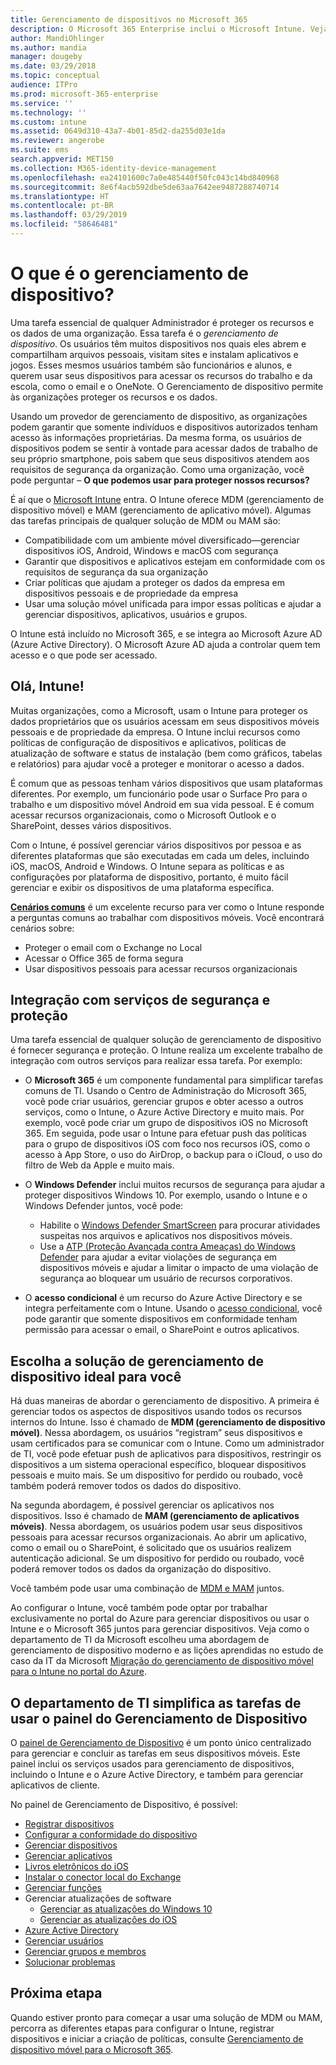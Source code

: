 ```yaml
---
title: Gerenciamento de dispositivos no Microsoft 365
description: O Microsoft 365 Enterprise inclui o Microsoft Intune. Veja como o Intune fornece gerenciamento de dispositivo móvel e gerenciamento de aplicativo móvel para sua organização, incluindo cenários comuns e usando o Intune para implantar o Microsoft 365 no seu ambiente.
author: MandiOhlinger
ms.author: mandia
manager: dougeby
ms.date: 03/29/2018
ms.topic: conceptual
audience: ITPro
ms.prod: microsoft-365-enterprise
ms.service: ''
ms.technology: ''
ms.custom: intune
ms.assetid: 0649d310-43a7-4b01-85d2-da255d03e1da
ms.reviewer: angerobe
ms.suite: ems
search.appverid: MET150
ms.collection: M365-identity-device-management
ms.openlocfilehash: ea24101600c7a0e485440f50fc043c14bd840968
ms.sourcegitcommit: 8e6f4acb592dbe5de63aa7642ee9487288740714
ms.translationtype: HT
ms.contentlocale: pt-BR
ms.lasthandoff: 03/29/2019
ms.locfileid: "58646481"
---
```

# <a name="what-is-device-management"></a>O que é o gerenciamento de dispositivo? 

Uma tarefa essencial de qualquer Administrador é proteger os recursos e os dados de uma organização. Essa tarefa é o *gerenciamento de dispositivo*. Os usuários têm muitos dispositivos nos quais eles abrem e compartilham arquivos pessoais, visitam sites e instalam aplicativos e jogos. Esses mesmos usuários também são funcionários e alunos, e querem usar seus dispositivos para acessar os recursos do trabalho e da escola, como o email e o OneNote. O Gerenciamento de dispositivo permite às organizações proteger os recursos e os dados. 

Usando um provedor de gerenciamento de dispositivo, as organizações podem garantir que somente indivíduos e dispositivos autorizados tenham acesso às informações proprietárias. Da mesma forma, os usuários de dispositivos podem se sentir à vontade para acessar dados de trabalho de seu próprio smartphone, pois sabem que seus dispositivos atendem aos requisitos de segurança da organização. Como uma organização, você pode perguntar – **O que podemos usar para proteger nossos recursos?**

É aí que o [Microsoft Intune](https://docs.microsoft.com/intune/introduction-intune) entra. O Intune oferece MDM (gerenciamento de dispositivo móvel) e MAM (gerenciamento de aplicativo móvel). Algumas das tarefas principais de qualquer solução de MDM ou MAM são:

- Compatibilidade com um ambiente móvel diversificado&mdash;gerenciar dispositivos iOS, Android, Windows e macOS com segurança
- Garantir que dispositivos e aplicativos estejam em conformidade com os requisitos de segurança da sua organização
- Criar políticas que ajudam a proteger os dados da empresa em dispositivos pessoais e de propriedade da empresa
- Usar uma solução móvel unificada para impor essas políticas e ajudar a gerenciar dispositivos, aplicativos, usuários e grupos.

O Intune está incluído no Microsoft 365, e se integra ao Microsoft Azure AD (Azure Active Directory). O Microsoft Azure AD ajuda a controlar quem tem acesso e o que pode ser acessado.

## <a name="hello-intune"></a>Olá, Intune!
Muitas organizações, como a Microsoft, usam o Intune para proteger os dados proprietários que os usuários acessam em seus dispositivos móveis pessoais e de propriedade da empresa. O Intune inclui recursos como políticas de configuração de dispositivos e aplicativos, políticas de atualização de software e status de instalação (bem como gráficos, tabelas e relatórios) para ajudar você a proteger e monitorar o acesso a dados.

É comum que as pessoas tenham vários dispositivos que usam plataformas diferentes. Por exemplo, um funcionário pode usar o Surface Pro para o trabalho e um dispositivo móvel Android em sua vida pessoal. E é comum acessar recursos organizacionais, como o Microsoft Outlook e o SharePoint, desses vários dispositivos.

Com o Intune, é possível gerenciar vários dispositivos por pessoa e as diferentes plataformas que são executadas em cada um deles, incluindo iOS, macOS, Android e Windows. O Intune separa as políticas e as configurações por plataforma de dispositivo, portanto, é muito fácil gerenciar e exibir os dispositivos de uma plataforma específica.

**[Cenários comuns](https://docs.microsoft.com/intune/common-scenarios)** é um excelente recurso para ver como o Intune responde a perguntas comuns ao trabalhar com dispositivos móveis. Você encontrará cenários sobre:  
- Proteger o email com o Exchange no Local
- Acessar o Office 365 de forma segura
- Usar dispositivos pessoais para acessar recursos organizacionais

## <a name="integration-with-secure-and-protect-services"></a>Integração com serviços de segurança e proteção
Uma tarefa essencial de qualquer solução de gerenciamento de dispositivo é fornecer segurança e proteção. O Intune realiza um excelente trabalho de integração com outros serviços para realizar essa tarefa. Por exemplo:

- O **Microsoft 365** é um componente fundamental para simplificar tarefas comuns de TI. Usando o Centro de Administração do Microsoft 365, você pode criar usuários, gerenciar grupos e obter acesso a outros serviços, como o Intune, o Azure Active Directory e muito mais. Por exemplo, você pode criar um grupo de dispositivos iOS no Microsoft 365. Em seguida, pode usar o Intune para efetuar push das políticas para o grupo de dispositivos iOS com foco nos recursos iOS, como o acesso à App Store, o uso do AirDrop, o backup para o iCloud, o uso do filtro de Web da Apple e muito mais.

- O **Windows Defender** inclui muitos recursos de segurança para ajudar a proteger dispositivos Windows 10. Por exemplo, usando o Intune e o Windows Defender juntos, você pode: 

    - Habilite o [Windows Defender SmartScreen](https://docs.microsoft.com/intune/endpoint-protection-windows-10) para procurar atividades suspeitas nos arquivos e aplicativos nos dispositivos móveis. 
    - Use a [ATP (Proteção Avançada contra Ameaças) do Windows Defender](https://docs.microsoft.com/intune/advanced-threat-protection) para ajudar a evitar violações de segurança em dispositivos móveis e ajudar a limitar o impacto de uma violação de segurança ao bloquear um usuário de recursos corporativos.

- O **acesso condicional** é um recurso do Azure Active Directory e se integra perfeitamente com o Intune. Usando o [acesso condicional](https://docs.microsoft.com/intune/conditional-access), você pode garantir que somente dispositivos em conformidade tenham permissão para acessar o email, o SharePoint e outros aplicativos. 

## <a name="choose-the-device-management-solution-thats-right-for-you"></a>Escolha a solução de gerenciamento de dispositivo ideal para você

Há duas maneiras de abordar o gerenciamento de dispositivo. A primeira é gerenciar todos os aspectos de dispositivos usando todos os recursos internos do Intune. Isso é chamado de **MDM (gerenciamento de dispositivo móvel)**. Nessa abordagem, os usuários “registram” seus dispositivos e usam certificados para se comunicar com o Intune. Como um administrador de TI, você pode efetuar push de aplicativos para dispositivos, restringir os dispositivos a um sistema operacional específico, bloquear dispositivos pessoais e muito mais. Se um dispositivo for perdido ou roubado, você também poderá remover todos os dados do dispositivo. 

Na segunda abordagem, é possível gerenciar os aplicativos nos dispositivos. Isso é chamado de **MAM (gerenciamento de aplicativos móveis)**. Nessa abordagem, os usuários podem usar seus dispositivos pessoais para acessar recursos organizacionais. Ao abrir um aplicativo, como o email ou o SharePoint, é solicitado que os usuários realizem autenticação adicional. Se um dispositivo for perdido ou roubado, você poderá remover todos os dados da organização do dispositivo. 

Você também pode usar uma combinação de [MDM e MAM](https://docs.microsoft.com/intune/byod-technology-decisions) juntos.

Ao configurar o Intune, você também pode optar por trabalhar exclusivamente no portal do Azure para gerenciar dispositivos ou usar o Intune e o Microsoft 365 juntos para gerenciar dispositivos. Veja como o departamento de TI da Microsoft escolheu uma abordagem de gerenciamento de dispositivo moderno e as lições aprendidas no estudo de caso da IT da Microsoft [Migração do gerenciamento de dispositivo móvel para o Intune no portal do Azure](https://www.microsoft.com/itshowcase/Article/Content/1042/Migrating-mobile-device-management-to-Intune-in-the-Azure-portal). 

## <a name="simplify-it-tasks-using-the-device-management-dashboard"></a>O departamento de TI simplifica as tarefas de usar o painel do Gerenciamento de Dispositivo

O [painel de Gerenciamento de Dispositivo](https://devicemanagement.portal.azure.com/) é um ponto único centralizado para gerenciar e concluir as tarefas em seus dispositivos móveis. Este painel inclui os serviços usados para gerenciamento de dispositivos, incluindo o Intune e o Azure Active Directory, e também para gerenciar aplicativos de cliente. 

No painel de Gerenciamento de Dispositivo, é possível:

- [Registrar dispositivos](https://docs.microsoft.com/intune/device-enrollment)
- [Configurar a conformidade do dispositivo](https://docs.microsoft.com/intune/device-compliance-get-started)
- [Gerenciar dispositivos](https://docs.microsoft.com/intune/device-management)
- [Gerenciar aplicativos](https://docs.microsoft.com/intune/app-management)  
- [Livros eletrônicos do iOS](https://docs.microsoft.com/intune/vpp-ebooks-ios)  
- [Instalar o conector local do Exchange](https://docs.microsoft.com/intune/exchange-connector-install)  
- [Gerenciar funções](https://docs.microsoft.com/intune/role-based-access-control)  
- Gerenciar atualizações de software
  - [Gerenciar as atualizações do Windows 10](https://docs.microsoft.com/intune/windows-update-for-business-configure)  
  - [Gerenciar as atualizações do iOS](https://docs.microsoft.com/intune/software-updates-ios)  
- [Azure Active Directory](https://docs.microsoft.com/azure/active-directory)  
- [Gerenciar usuários](https://docs.microsoft.com/azure/active-directory/fundamentals/add-users-azure-active-directory)
- [Gerenciar grupos e membros](https://docs.microsoft.com/azure/active-directory/fundamentals/active-directory-manage-groups)
- [Solucionar problemas](https://docs.microsoft.com/intune/help-desk-operators)

## <a name="next-step"></a>Próxima etapa
Quando estiver pronto para começar a usar uma solução de MDM ou MAM, percorra as diferentes etapas para configurar o Intune, registrar dispositivos e iniciar a criação de políticas, consulte [Gerenciamento de dispositivo móvel para o Microsoft 365](https://docs.microsoft.com/microsoft-365/enterprise/mobility-infrastructure). 
